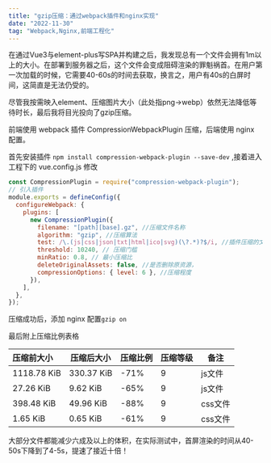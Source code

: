 ```yaml
---
title: "gzip压缩：通过webpack插件和nginx实现"
date: "2022-11-30"
tag: "Webpack,Nginx,前端工程化"
---
```



在通过Vue3与element-plus写SPA并构建之后，我发现总有一个文件会拥有1m以上的大小。在部署到服务器之后，这个文件会变成阻碍渲染的罪魁祸首。在用户第一次加载的时候，它需要40-60s的时间去获取，换言之，用户有40s的白屏时间，这简直是无法仍受的。

尽管我按需映入element、压缩图片大小（此处指png->webp）依然无法降低等待时长，最后我将目光投向了gzip压缩。

前端使用 webpack 插件 CompressionWebpackPlugin 压缩，后端使用 nginx 配置。

首先安装插件 `npm install compression-webpack-plugin --save-dev` ,接着进入工程下的 vue.config.js 修改

```JavaScript
const CompressionPlugin = require("compression-webpack-plugin");
// 引入插件
module.exports = defineConfig({
  configureWebpack: {
    plugins: [
      new CompressionPlugin({
        filename: "[path][base].gz", //压缩文件名称
        algorithm: "gzip", //压缩算法
        test: /\.(js|css|json|txt|html|ico|svg)(\?.*)?$/i, //插件压缩的文件
        threshold: 10240, // 压缩门槛
        minRatio: 0.8, // 最小压缩比
        deleteOriginalAssets: false, //是否删除原资源，
        compressionOptions: { level: 6 }, //压缩程度
      }),
    ],
  },
});

```

压缩成功后，添加 nginx 配置`gzip on` 

最后附上压缩比例表格

| 压缩前大小  | 压缩后大小 | 压缩比例 | 压缩等级 | 备注    |
| :---------- | ---------- | -------- | -------- | ------- |
| 1118.78 KiB | 330.37 KiB | -71%     | 9        | js文件  |
| 27.26 KiB   | 9.62 KiB   | -65%     | 9        | js文件  |
| 398.48 KiB  | 49.96 KiB  | -88%     | 9        | css文件 |
| 1.65 KiB    | 0.65 KiB   | -61%     | 9        | css文件 |

大部分文件都能减少六成及以上的体积，在实际测试中，首屏渲染的时间从40-50s下降到了4-5s，提速了接近十倍！